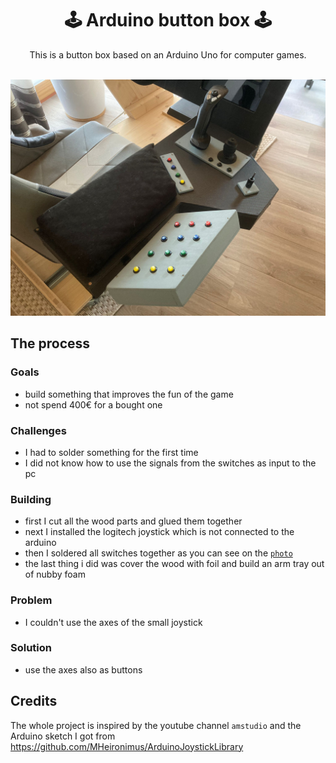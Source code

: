 <h1 align="center">
  🕹 Arduino button box 🕹
</h1>
 
<div align="center">This is a button box based on an Arduino Uno for computer games.</div><br>

![img-1](https://github.com/LordofGhost/Arduino-button-box/blob/main/images/img-1.jpg)

## The process

### Goals 

- build something that improves the fun of the game
- not spend 400€ for a bought one

### Challenges

- I had to solder something for the first time
- I did not know how to use the signals from the switches as input to the pc

### Building

- first I cut all the wood parts and glued them together
- next I installed the logitech joystick which is not connected to the arduino
- then I soldered all switches together as you can see on the [`photo`](https://github.com/LordofGhost/Arduino-button-box/blob/main/images/img-8.jpg)
- the last thing i did was cover the wood with foil and build an arm tray out of nubby foam

### Problem

- I couldn't use the axes of the small joystick

### Solution

- use the axes also as buttons


## Credits

The whole project is inspired by the youtube channel `amstudio` and the Arduino sketch I got from https://github.com/MHeironimus/ArduinoJoystickLibrary
